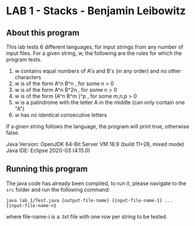 # LAB 1 - Stacks - Benjamin Leibowitz

## About this program
This lab tests 6 different languages, for input strings from any number of input files.
For a given string, w, the following are the rules for which the program tests.

1. w contains equal numbers of A&#39;s and B&#39;s (in any order) and no other characters
2. w is of the form A^n B^n , for some n > 0
3. w is of the form A^n B^2n , for some n > 0
4. w is of the form (A^n B^m )^p , for some m,n,p > 0
5. w is a palindrome with the letter A in the middle (can only contain one "A")
6. w has no identical consecutive letters

If a given string follows the language, the program will print true, otherwise false.

Java Version: OpenJDK 64-Bit Server VM 18.9 (build 11+28, mixed mode)
Java IDE: Eclipse 2020-03 (4.15.0)

## Running this program
The java code has already been compiled, to run it, please navigate to the ```src``` folder
and run the following command:
```
java lab_1/Test.java {output-file-name} {input-file-name-1} ... {input-file-name-n}
```
where file-name-i is a .txt file with one row per string to be tested.
